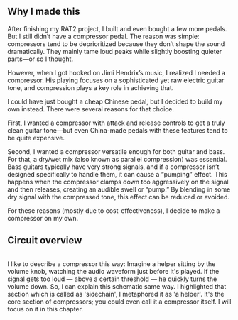 ## Why I made this
After finishing my RAT2 project, I built and even bought a few more pedals. But I still didn’t have a compressor pedal. The reason was simple: compressors tend to be deprioritized because they don’t shape the sound dramatically. They mainly tame loud peaks while slightly boosting quieter parts—or so I thought.

However, when I got hooked on Jimi Hendrix’s music, I realized I needed a compressor. His playing focuses on a sophisticated yet raw electric guitar tone, and compression plays a key role in achieving that.

I could have just bought a cheap Chinese pedal, but I decided to build my own instead. There were several reasons for that choice.

First, I wanted a compressor with attack and release controls to get a truly clean guitar tone—but even China-made pedals with these features tend to be quite expensive.

Second, I wanted a compressor versatile enough for both guitar and bass. For that, a dry/wet mix (also known as parallel compression) was essential. Bass guitars typically have very strong signals, and if a compressor isn’t designed specifically to handle them, it can cause a “pumping” effect. This happens when the compressor clamps down too aggressively on the signal and then releases, creating an audible swell or “pump.” By blending in some dry signal with the compressed tone, this effect can be reduced or avoided.

For these reasons (mostly due to cost-effectiveness), I decide to make a compressor on my own.

## Circuit overview
<p align='center'>
 <img scr=asset/sch.jpg>
</p>
I like to describe a compressor this way:
Imagine a helper sitting by the volume knob, watching the audio waveform just before it's played. If the signal gets too loud — above a certain threshold — he quickly turns the volume down.
So, I can explain this schematic same way. I highlighted that section which is called as 'sidechain', I metaphored it as 'a helper'. It's the core section of compressors; you could even call it a compressor itself. I will focus on it in this chapter. 


